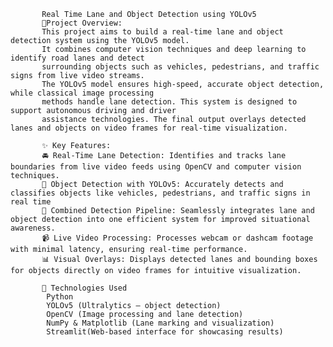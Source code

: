            Real Time Lane and Object Detection using YOLOv5
           📌Project Overview:
           This project aims to build a real-time lane and object detection system using the YOLOv5 model.
           It combines computer vision techniques and deep learning to identify road lanes and detect 
           surrounding objects such as vehicles, pedestrians, and traffic signs from live video streams. 
           The YOLOv5 model ensures high-speed, accurate object detection, while classical image processing 
           methods handle lane detection. This system is designed to support autonomous driving and driver
           assistance technologies. The final output overlays detected lanes and objects on video frames for real-time visualization.
           
           ✨ Key Features:
           🚘 Real-Time Lane Detection: Identifies and tracks lane boundaries from live video feeds using OpenCV and computer vision techniques.
           🎯 Object Detection with YOLOv5: Accurately detects and classifies objects like vehicles, pedestrians, and traffic signs in real time
           🧠 Combined Detection Pipeline: Seamlessly integrates lane and object detection into one efficient system for improved situational awareness.
           📹 Live Video Processing: Processes webcam or dashcam footage with minimal latency, ensuring real-time performance.
           📊 Visual Overlays: Displays detected lanes and bounding boxes for objects directly on video frames for intuitive visualization.
           
           📂 Technologies Used
            Python
            YOLOv5 (Ultralytics – object detection)
            OpenCV (Image processing and lane detection)
            NumPy & Matplotlib (Lane marking and visualization)
            Streamlit(Web-based interface for showcasing results)





